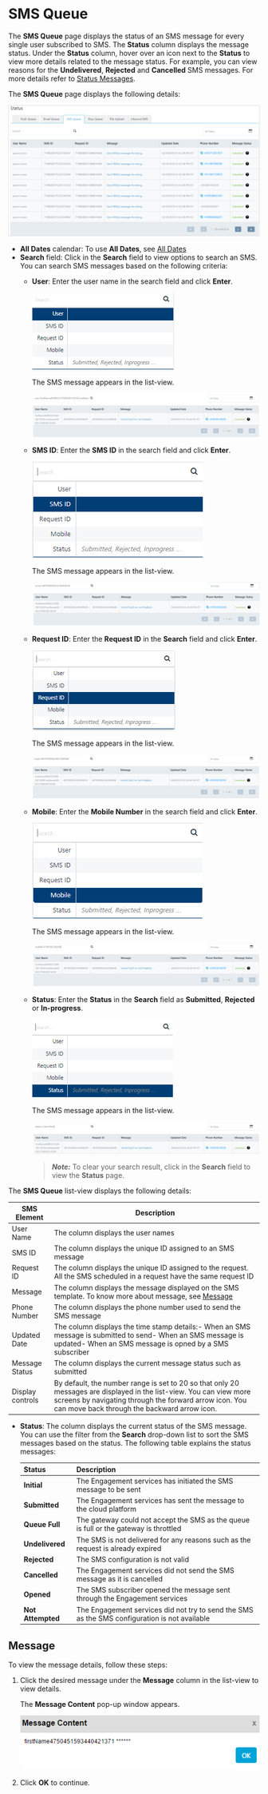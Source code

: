                             


SMS Queue
=========

The **SMS Queue** page displays the status of an SMS message for every single user subscribed to SMS. The **Status** column displays the message status. Under the **Status** column, hover over an icon next to the **Status** to view more details related to the message status. For example, you can view reasons for the **Undelivered**, **Rejected** and **Cancelled** SMS messages. For more details refer to [Status Messages](#Status_SMS).

The **SMS Queue** page displays the following details:

![](../Resources/Images/Settings/Status/sms_queue/smshomepage_622x323.png)

*   **All Dates** calendar: To use **All Dates**, see [All Dates](../Dashboard/Dashboard.md#All_Dates)
*   **Search** field: Click in the **Search** field to view options to search an SMS. You can search SMS messages based on the following criteria:
    *   **User**: Enter the user name in the search field and click **Enter**.
        
        ![](../Resources/Images/Settings/Status/sms_queue/smssearchuser.png)
        
        The SMS message appears in the list-view.
        
        ![](../Resources/Images/Settings/Status/sms_queue/resultusername_560x109.png)
        
    *   **SMS ID**: Enter the **SMS ID** in the search field and click **Enter**.
        
        ![](../Resources/Images/Settings/Status/sms_queue/smssearchsmsid.png)
        
        The SMS message appears in the list-view.
        
        ![](../Resources/Images/Settings/Status/sms_queue/resultsmsid_553x106.png)
        
    *   **Request ID**: Enter the **Request ID** in the **Search** field and click **Enter**.
        
        ![](../Resources/Images/Settings/Status/sms_queue/smssearchrequestid.png)
        
        The SMS message appears in the list-view.
        
        ![](../Resources/Images/Settings/Status/sms_queue/resultreqid_561x110.png)
        
    *   **Mobile**: Enter the **Mobile Number** in the search field and click **Enter**.
        
        ![](../Resources/Images/Settings/Status/sms_queue/smssearchmobile.png)
        
        The SMS message appears in the list-view.
        
        ![](../Resources/Images/Settings/Status/sms_queue/resultmobile_556x107.png)
        
    *   **Status**: Enter the **Status** in the **Search** field as **Submitted**, **Rejected** or **In-progress**.
        
        ![](../Resources/Images/Settings/Status/sms_queue/smssearchstatus.png)
        
        The SMS message appears in the list-view.
        
        ![](../Resources/Images/Settings/Status/sms_queue/resultsubmitted_535x76.png)
        
        > **_Note:_** To clear your search result, click in the **Search** field to view the **Status** page.
        

The **SMS Queue** list-view displays the following details:

  
| SMS Element | Description |
| --- | --- |
| User Name | The column displays the user names |
| SMS ID | The column displays the unique ID assigned to an SMS message |
| Request ID | The column displays the unique ID assigned to the request. All the SMS scheduled in a request have the same request ID |
| Message | The column displays the message displayed on the SMS template. To know more about message, see [Message](#message) |
| Phone Number | The column displays the phone number used to send the SMS message |
| Updated Date | The column displays the time stamp details:- When an SMS message is submitted to send- When an SMS message is updated- When an SMS message is opned by a SMS subscriber |
| Message Status | The column displays the current message status such as submitted |
| Display controls | By default, the number range is set to 20 so that only 20 messages are displayed in the list-view. You can view more screens by navigating through the forward arrow icon. You can move back through the backward arrow icon. |

*   **Status**: The column displays the current status of the SMS message. You can use the filter from the **Search** drop-down list to sort the SMS messages based on the status. The following table explains the status messages:
    
    | Status | Description |
    | --- | --- |
    | **Initial** | The Engagement services has initiated the SMS message to be sent |
    | **Submitted** | The Engagement services has sent the message to the cloud platform |
    | **Queue Full** | The gateway could not accept the SMS as the queue is full or the gateway is throttled |
    | **Undelivered** | The SMS is not delivered for any reasons such as the request is already expired |
    | **Rejected** | The SMS configuration is not valid |
    | **Cancelled** | The Engagement services did not send the SMS message as it is cancelled |
    | **Opened** | The SMS subscriber opened the message sent through the Engagement services |
    | **Not Attempted** | The Engagement services did not try to send the SMS as the SMS configuration is not available |
    

Message
-------

To view the message details, follow these steps:

1.  Click the desired message under the **Message** column in the list-view to view details.
    
    The **Message Content** pop-up window appears.
    
    ![](../Resources/Images/Settings/Status/sms_queue/messagecontent.png)
    
2.  Click **OK** to continue.
